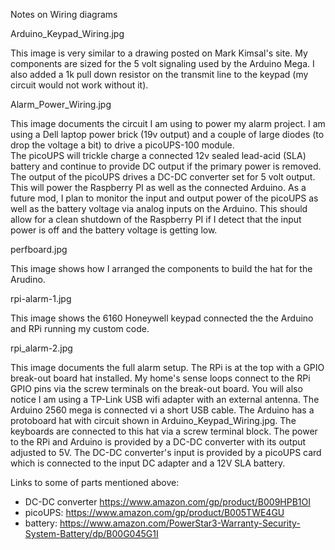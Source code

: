 Notes on Wiring diagrams

Arduino_Keypad_Wiring.jpg

This image is very similar to a drawing posted on Mark Kimsal's site.  My components are sized for the
5 volt signaling used by the Arduino Mega.  I also added a 1k pull down resistor on the transmit line
to the keypad (my circuit would not work without it).

Alarm_Power_Wiring.jpg

This image documents the circuit I am using to power my alarm project.  I am using a Dell laptop power
brick (19v output) and a couple of large diodes (to drop the voltage a bit) to drive a picoUPS-100 module.  
The picoUPS will trickle charge a connected 12v sealed lead-acid (SLA) battery and continue to provide DC output if 
the primary power is removed.  The output of the picoUPS drives a DC-DC converter set for 5 volt output.  
This will power the Raspberry PI as well as the connected Arduino.  As a future mod, I plan to monitor the input and output 
power of the picoUPS as well as the battery voltage via analog inputs on the Arduino.  This should allow 
for a clean shutdown of the Raspberry PI if I detect that the input power is off and the battery voltage 
is getting low.

perfboard.jpg

This image shows how I arranged the components to build the hat for the Arudino.

rpi-alarm-1.jpg

This image shows the 6160 Honeywell keypad connected the the Arduino and RPi running my custom code.

rpi_alarm-2.jpg

This image documents the full alarm setup.  The RPi is at the top with a GPIO break-out board hat installed.  My home's sense loops connect to the RPi GPIO pins via the screw terminals on the break-out board.  You will also notice I am using a TP-Link USB wifi adapter with an external antenna.  The Arduino 2560 mega is connected vi a short USB cable.  The Arduino has a protoboard hat with circuit shown in Arduino_Keypad_Wiring.jpg.  The keyboards are connected to this hat via a screw terminal block.  The power to the RPi and Arduino is provided by a DC-DC converter with its output adjusted to 5V.  The DC-DC converter's input is provided by a picoUPS card which is connected to the input DC adapter and a 12V SLA battery. 

Links to some of parts mentioned above:
 - DC-DC converter https://www.amazon.com/gp/product/B009HPB1OI
 - picoUPS: https://www.amazon.com/gp/product/B005TWE4GU
 - battery: https://www.amazon.com/PowerStar3-Warranty-Security-System-Battery/dp/B00G045G1I
